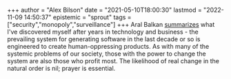 +++
author = "Alex Bilson"
date = "2021-05-10T18:00:30"
lastmod = "2022-11-09 14:50:37"
epistemic = "sprout"
tags = ["security","monopoly","surveillance"]
+++
Aral Balkan [summarizes](https://ar.al/2021/05/10/hell-site/) what I've discovered myself after years in technology and business - the prevailing system for generating software in the last decade or so is engineered to create human-oppressing products. As with many of the systemic problems of our society, those with the power to change the system are also those who profit most. The likelihood of real change in the natural order is nil; prayer is essential.

